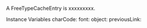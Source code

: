 A FreeTypeCacheEntry is xxxxxxxxx.Instance Variables	charCode:		<Object>	font:		<Object>	object:		<Object>	previousLink:		<Object>	type:		<Object>charCode	- xxxxxfont	- xxxxxobject	- xxxxxpreviousLink	- xxxxxtype	- xxxxx